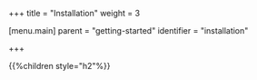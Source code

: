 +++
title = "Installation"
weight = 3

[menu.main]
parent = "getting-started"
identifier = "installation"

+++

{{%children style="h2"%}}
